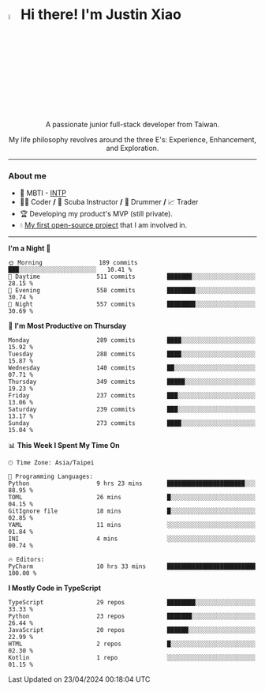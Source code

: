 # <img src="https://media.giphy.com/media/hvRJCLFzcasrR4ia7z/giphy.gif" width="5%">Hi there! I'm Justin Xiao
<p align="center">A passionate junior full-stack developer from Taiwan.  </p>
<p align="center">My life philosophy revolves around the three E's: Experience, Enhancement, and Exploration.</p>

---
### About me
- 👀 MBTI - [INTP](https://www.16personalities.com/intp-personality)
- 👨‍💻 Coder **/** 🤿 Scuba Instructor **/** 🥁 Drummer **/** 📈 Trader
- 🏆 Developing my product's MVP (still private).
- 💧 [My first open-source project](https://github.com/Game-as-a-Service/Game-Lobby-Web) that I am involved in.

---
<!--START_SECTION:waka-->
**I'm a Night 🦉** 

```text
🌞 Morning                189 commits         ███░░░░░░░░░░░░░░░░░░░░░░   10.41 % 
🌆 Daytime                511 commits         ███████░░░░░░░░░░░░░░░░░░   28.15 % 
🌃 Evening                558 commits         ████████░░░░░░░░░░░░░░░░░   30.74 % 
🌙 Night                  557 commits         ████████░░░░░░░░░░░░░░░░░   30.69 % 
```
📅 **I'm Most Productive on Thursday** 

```text
Monday                   289 commits         ████░░░░░░░░░░░░░░░░░░░░░   15.92 % 
Tuesday                  288 commits         ████░░░░░░░░░░░░░░░░░░░░░   15.87 % 
Wednesday                140 commits         ██░░░░░░░░░░░░░░░░░░░░░░░   07.71 % 
Thursday                 349 commits         █████░░░░░░░░░░░░░░░░░░░░   19.23 % 
Friday                   237 commits         ███░░░░░░░░░░░░░░░░░░░░░░   13.06 % 
Saturday                 239 commits         ███░░░░░░░░░░░░░░░░░░░░░░   13.17 % 
Sunday                   273 commits         ████░░░░░░░░░░░░░░░░░░░░░   15.04 % 
```


📊 **This Week I Spent My Time On** 

```text
🕑︎ Time Zone: Asia/Taipei

💬 Programming Languages: 
Python                   9 hrs 23 mins       ██████████████████████░░░   88.95 % 
TOML                     26 mins             █░░░░░░░░░░░░░░░░░░░░░░░░   04.15 % 
GitIgnore file           18 mins             █░░░░░░░░░░░░░░░░░░░░░░░░   02.85 % 
YAML                     11 mins             ░░░░░░░░░░░░░░░░░░░░░░░░░   01.84 % 
INI                      4 mins              ░░░░░░░░░░░░░░░░░░░░░░░░░   00.74 % 

🔥 Editors: 
PyCharm                  10 hrs 33 mins      █████████████████████████   100.00 % 
```

**I Mostly Code in TypeScript** 

```text
TypeScript               29 repos            ████████░░░░░░░░░░░░░░░░░   33.33 % 
Python                   23 repos            ███████░░░░░░░░░░░░░░░░░░   26.44 % 
JavaScript               20 repos            ██████░░░░░░░░░░░░░░░░░░░   22.99 % 
HTML                     2 repos             █░░░░░░░░░░░░░░░░░░░░░░░░   02.30 % 
Kotlin                   1 repo              ░░░░░░░░░░░░░░░░░░░░░░░░░   01.15 % 
```




 Last Updated on 23/04/2024 00:18:04 UTC
<!--END_SECTION:waka-->
